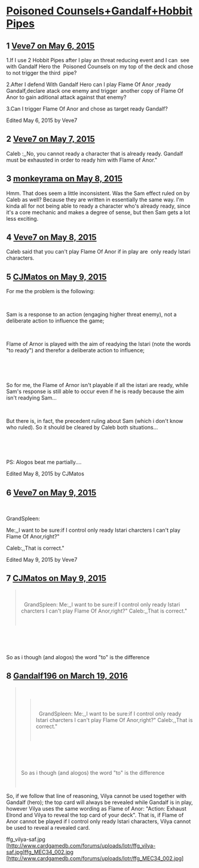 # [Poisoned Counsels+Gandalf+Hobbit Pipes](https://community.fantasyflightgames.com/topic/175430-poisoned-counselsgandalfhobbit-pipes/)

## 1 [Veve7 on May 6, 2015](https://community.fantasyflightgames.com/topic/175430-poisoned-counselsgandalfhobbit-pipes/?do=findComment&comment=1608465)

1.If I use 2 Hobbit Pipes after I play an threat reducing event and I can  see with Gandalf Hero the  Poisoned Counsels on my top of the deck and chose to not trigger the third  pipe?

2.After I defend With Gandalf Hero can I play Flame Of Anor ,ready Gandalf,declare atack one enemy and trigger  another copy of Flame Of Anor to gain aditional attack against that enemy?

3.Can I trigger Flame Of Anor and chose as target ready Gandalf?

Edited May 6, 2015 by Veve7

## 2 [Veve7 on May 7, 2015](https://community.fantasyflightgames.com/topic/175430-poisoned-counselsgandalfhobbit-pipes/?do=findComment&comment=1610511)

Caleb :,,No, you cannot ready a character that is already ready. Gandalf must be exhausted in order to ready him with Flame of Anor."

## 3 [monkeyrama on May 8, 2015](https://community.fantasyflightgames.com/topic/175430-poisoned-counselsgandalfhobbit-pipes/?do=findComment&comment=1611670)

Hmm. That does seem a little inconsistent. Was the Sam effect ruled on by Caleb as well? Because they are written in essentially the same way. I'm kinda all for not being able to ready a character who's already ready, since it's a core mechanic and makes a degree of sense, but then Sam gets a lot less exciting.

## 4 [Veve7 on May 8, 2015](https://community.fantasyflightgames.com/topic/175430-poisoned-counselsgandalfhobbit-pipes/?do=findComment&comment=1612325)

Caleb said that you can't play Flame Of Anor if in play are  only ready Istari characters.

## 5 [CJMatos on May 9, 2015](https://community.fantasyflightgames.com/topic/175430-poisoned-counselsgandalfhobbit-pipes/?do=findComment&comment=1612729)

For me the problem is the following:

 

Sam is a response to an action (engaging higher threat enemy), not a deliberate action to influence the game;

 

Flame of Arnor is played with the aim of readying the Istari (note the words "to ready") and therefor a deliberate action to influence;

 

 

So for me, the Flame of Arnor isn't playable if all the istari are ready, while Sam's response is still able to occur even if he is ready because the aim isn't readying Sam...

 

But there is, in fact, the precedent ruling about Sam (which i don't know who ruled). So it should be cleared by Caleb both situations...

 

 

PS: Alogos beat me partially....

Edited May 8, 2015 by CJMatos

## 6 [Veve7 on May 9, 2015](https://community.fantasyflightgames.com/topic/175430-poisoned-counselsgandalfhobbit-pipes/?do=findComment&comment=1613405)

 

GrandSpleen:

Me:,,I want to be sure:if I control only ready Istari charcters I can't play Flame Of Anor,right?"

Caleb:,,That is correct."

Edited May 9, 2015 by Veve7

## 7 [CJMatos on May 9, 2015](https://community.fantasyflightgames.com/topic/175430-poisoned-counselsgandalfhobbit-pipes/?do=findComment&comment=1613505)

>  
> 
>  
> GrandSpleen:
> Me:,,I want to be sure:if I control only ready Istari charcters I can't play Flame Of Anor,right?"
> Caleb:,,That is correct."
> 
>  

 

 

So as i though (and alogos) the word "to" is the difference

## 8 [Gandalf196 on March 19, 2016](https://community.fantasyflightgames.com/topic/175430-poisoned-counselsgandalfhobbit-pipes/?do=findComment&comment=2112695)

>  
> 
> >  
> > 
> >  
> > GrandSpleen:
> > Me:,,I want to be sure:if I control only ready Istari charcters I can't play Flame Of Anor,right?"
> > Caleb:,,That is correct."
> > 
> >  
> 
>  
> 
>  
> 
> So as i though (and alogos) the word "to" is the difference
> 
>  

So, if we follow that line of reasoning, Vilya cannot be used together with Gandalf (hero); the top card will always be revealed while Gandalf is in play, however Vilya uses the same wording as Flame of Anor: "Action: Exhaust Elrond and Vilya to reveal the top card of your deck". That is, if Flame of Anor cannot be played if I control only ready Istari characters, Vilya cannot be used to reveal a revealed card.

ffg_vilya-saf.jpg [http://www.cardgamedb.com/forums/uploads/lotr/ffg_vilya-saf.jpg]ffg_MEC34_002.jpg [http://www.cardgamedb.com/forums/uploads/lotr/ffg_MEC34_002.jpg]

